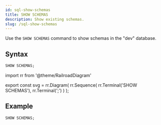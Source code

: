 ```yaml
---
id: sql-show-schemas
title: SHOW SCHEMAS
description: Show existing schemas.
slug: /sql-show-schemas
---
```


Use the `SHOW SCHEMAS` command to show schemas in the "dev" database.

## Syntax

```sql
SHOW SCHEMAS;
```


import rr from '@theme/RailroadDiagram'

export const svg = rr.Diagram(
    rr.Sequence(
        rr.Terminal('SHOW SCHEMAS'),
        rr.Terminal(';')
    )
);

<drawer SVG={svg} />



## Example

```sql
SHOW SCHEMAS;
```